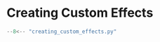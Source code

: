 # Creating Custom Effects

```python title="cookbook/creating_custom_effects.py"
--8<-- "creating_custom_effects.py"
```
